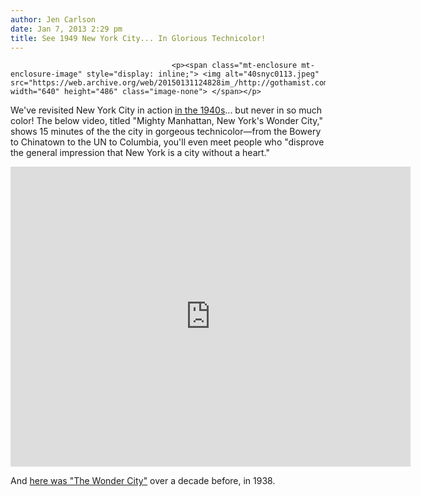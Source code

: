 ```yaml
---
author: Jen Carlson
date: Jan 7, 2013 2:29 pm
title: See 1949 New York City... In Glorious Technicolor!
---
```


	
										<p><span class="mt-enclosure mt-enclosure-image" style="display: inline;"> <img alt="40snyc0113.jpeg" src="https://web.archive.org/web/20150131124828im_/http://gothamist.com/attachments/arts_jen/40snyc0113.jpeg" width="640" height="486" class="image-none"> </span></p>

<p>We&apos;ve revisited New York City in action <a href="https://web.archive.org/web/20150131124828/http://gothamist.com/2012/10/26/spend_an_hour_in_1940s_new_york_cit.php">in the 1940s</a>... but never in so much color! The below video, titled &quot;Mighty Manhattan, New York&apos;s Wonder City,&quot; shows 15 minutes of the the city in gorgeous technicolor&#x2014;from the Bowery to Chinatown to the UN to Columbia, you&apos;ll even meet people who &quot;disprove the general impression that New York is a city without a heart.&quot;</p>

<p><iframe width="640" height="480" src="https://web.archive.org/web/20150131124828if_/http://www.youtube-nocookie.com/embed/Nlka1oTpeok" frameborder="0" allowfullscreen></iframe></p>

<p>And <a href="https://web.archive.org/web/20150131124828/http://gothamist.com/2012/01/06/vintage_video_shows_the_city_of_won.php">here was &quot;The Wonder City&quot;</a> over a decade before, in 1938.</p>					
										
									
				